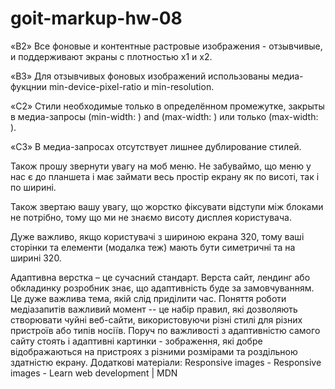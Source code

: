 # goit-markup-hw-08



«B2» Все фоновые и контентные растровые изображения - отзывчивые, и поддерживают экраны с плотностью x1 и x2.

«B3» Для отзывчивых фоновых изображений использованы медиа-фукцнии min-device-pixel-ratio и min-resolution.





«C2» Стили необходимые только в определённом промежутке, закрыты в медиа-запросы (min-width: ) and (max-width: ) или только (max-width: ).

«C3» В медиа-запросах отсутствует лишнее дублирование стилей.



Також прошу звернути увагу на моб меню. Не забуваймо, що меню у нас є до планшета і має займати весь простір екрану як по висоті, так і по ширині.

Також звертаю вашу увагу, що жорстко фіксувати відступи між блоками не потрібно, тому що ми не знаємо висоту дисплея користувача.

Дуже важливо, якщо користувачі з шириною екрана 320, тому ваші сторінки та елементи (модалка теж) мають бути симетричні та на ширині 320.

Адаптивна верстка – це сучасний стандарт. Верста сайт, лендинг або обкладинку розробник знає, що адаптивність буде за замовчуванням. Це дуже важлива тема, якій слід приділити час.
Поняття роботи медіазапитів важливий момент -- це набір правил, які дозволяють створювати чуйні веб-сайти, використовуючи різні стилі для різних пристроїв або типів носіїв.
Поруч по важливості з адаптивністю самого сайту стоять і адаптивні картинки - зображення, які добре відображаються на пристроях з різними розмірами та роздільною здатністю екрану.
Додаткові матеріали:
Responsive images - Responsive images - Learn web development | MDN

